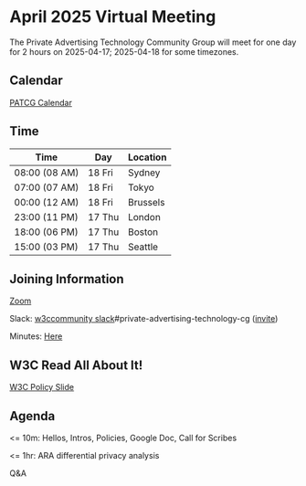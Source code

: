 # April 2025 Virtual Meeting

The Private Advertising Technology Community Group will meet for one day for 2 hours on 2025-04-17; 2025-04-18 for some timezones.

## Calendar

[PATCG Calendar](https://www.w3.org/groups/cg/patcg/calendar/)

## Time

| Time          | Day    | Location      |
| ------------- | ------ | ------------- |
| 08:00 (08 AM) | 18 Fri | Sydney        |
| 07:00 (07 AM) | 18 Fri | Tokyo         |
| 00:00 (12 AM) | 18 Fri | Brussels      |
| 23:00 (11 PM) | 17 Thu | London        |
| 18:00 (06 PM) | 17 Thu | Boston        |
| 15:00 (03 PM) | 17 Thu | Seattle       |

## Joining Information

[Zoom](https://w3c.zoom.us/j/82659868398?pwd=R2wyMlVzVGcwcmZJb1BpZmdDc2crUT09)

Slack: [w3ccommunity slack](https://w3ccommunity.slack.com/)#private-advertising-technology-cg ([invite](https://www.w3.org/slack-w3ccommunity-invite))

Minutes: [Here](https://docs.google.com/document/d/1LGX-ZGAL2Z-tQW-3HM5Y8U-KiDepKxs69ixFoeyT3JI/edit?usp=sharing)
  
## W3C Read All About It!

[W3C Policy Slide](https://github.com/patcg/meetings/blob/main/W3C%20Read%20All%20About%20It!.pdf)

## Agenda

<= 10m: Hellos, Intros, Policies, Google Doc, Call for Scribes

<= 1hr: ARA differential privacy analysis

Q&A

